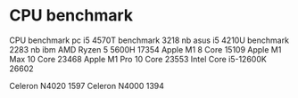 # CPU benchmark

CPU benchmark
pc i5 4570T benchmark 3218
nb asus i5 4210U benchmark 2283
nb ibm
AMD Ryzen 5 5600H 17354
Apple M1 8 Core 15109
Apple M1 Max 10 Core 23468
Apple M1 Pro 10 Core 23553
Intel Core i5-12600K 26602

Celeron N4020 1597
Celeron N4000 1394